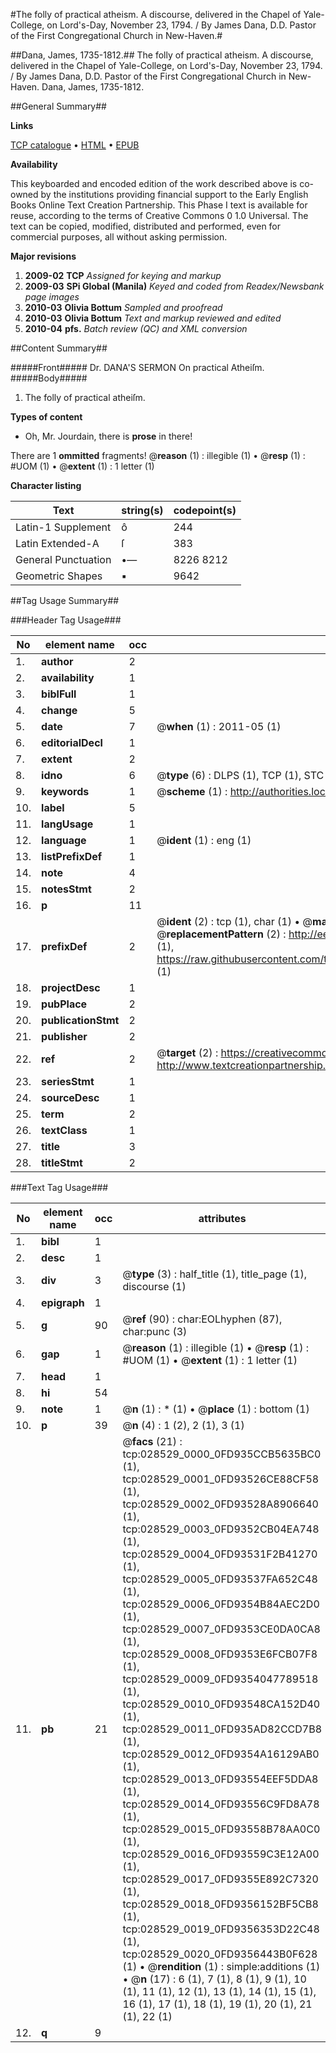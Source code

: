 #The folly of practical atheism. A discourse, delivered in the Chapel of Yale-College, on Lord's-Day, November 23, 1794. / By James Dana, D.D. Pastor of the First Congregational Church in New-Haven.#

##Dana, James, 1735-1812.##
The folly of practical atheism. A discourse, delivered in the Chapel of Yale-College, on Lord's-Day, November 23, 1794. / By James Dana, D.D. Pastor of the First Congregational Church in New-Haven.
Dana, James, 1735-1812.

##General Summary##

**Links**

[TCP catalogue](http://www.ota.ox.ac.uk/tcp/)  • 
[HTML](http://tei.it.ox.ac.uk/tcp/Texts-HTML/free/N21/N21682.html)  • 
[EPUB](http://tei.it.ox.ac.uk/tcp/Texts-EPUB/free/N21/N21682.epub)

**Availability**

This keyboarded and encoded edition of the
	       work described above is co-owned by the institutions
	       providing financial support to the Early English Books
	       Online Text Creation Partnership. This Phase I text is
	       available for reuse, according to the terms of Creative
	       Commons 0 1.0 Universal. The text can be copied,
	       modified, distributed and performed, even for
	       commercial purposes, all without asking permission.

**Major revisions**

1. __2009-02__ __TCP__ *Assigned for keying and markup*
1. __2009-03__ __SPi Global (Manila)__ *Keyed and coded from Readex/Newsbank page images*
1. __2010-03__ __Olivia Bottum__ *Sampled and proofread*
1. __2010-03__ __Olivia Bottum__ *Text and markup reviewed and edited*
1. __2010-04__ __pfs.__ *Batch review (QC) and XML conversion*

##Content Summary##

#####Front#####
Dr. DANA'S SERMON On practical Atheiſm.
#####Body#####

1. The folly of practical atheiſm.

**Types of content**

  * Oh, Mr. Jourdain, there is **prose** in there!

There are 1 **ommitted** fragments! 
 @__reason__ (1) : illegible (1)  •  @__resp__ (1) : #UOM (1)  •  @__extent__ (1) : 1 letter (1)

**Character listing**


|Text|string(s)|codepoint(s)|
|---|---|---|
|Latin-1 Supplement|ô|244|
|Latin Extended-A|ſ|383|
|General Punctuation|•—|8226 8212|
|Geometric Shapes|▪|9642|

##Tag Usage Summary##

###Header Tag Usage###

|No|element name|occ|attributes|
|---|---|---|---|
|1.|__author__|2||
|2.|__availability__|1||
|3.|__biblFull__|1||
|4.|__change__|5||
|5.|__date__|7| @__when__ (1) : 2011-05 (1)|
|6.|__editorialDecl__|1||
|7.|__extent__|2||
|8.|__idno__|6| @__type__ (6) : DLPS (1), TCP (1), STC (1), NOTIS (1), IMAGE-SET (1), EVANS-CITATION (1)|
|9.|__keywords__|1| @__scheme__ (1) : http://authorities.loc.gov/ (1)|
|10.|__label__|5||
|11.|__langUsage__|1||
|12.|__language__|1| @__ident__ (1) : eng (1)|
|13.|__listPrefixDef__|1||
|14.|__note__|4||
|15.|__notesStmt__|2||
|16.|__p__|11||
|17.|__prefixDef__|2| @__ident__ (2) : tcp (1), char (1)  •  @__matchPattern__ (2) : ([0-9\-]+):([0-9IVX]+) (1), (.+) (1)  •  @__replacementPattern__ (2) : http://eebo.chadwyck.com/downloadtiff?vid=$1&page=$2 (1), https://raw.githubusercontent.com/textcreationpartnership/Texts/master/tcpchars.xml#$1 (1)|
|18.|__projectDesc__|1||
|19.|__pubPlace__|2||
|20.|__publicationStmt__|2||
|21.|__publisher__|2||
|22.|__ref__|2| @__target__ (2) : https://creativecommons.org/publicdomain/zero/1.0/ (1), http://www.textcreationpartnership.org/docs/. (1)|
|23.|__seriesStmt__|1||
|24.|__sourceDesc__|1||
|25.|__term__|2||
|26.|__textClass__|1||
|27.|__title__|3||
|28.|__titleStmt__|2||


###Text Tag Usage###

|No|element name|occ|attributes|
|---|---|---|---|
|1.|__bibl__|1||
|2.|__desc__|1||
|3.|__div__|3| @__type__ (3) : half_title (1), title_page (1), discourse (1)|
|4.|__epigraph__|1||
|5.|__g__|90| @__ref__ (90) : char:EOLhyphen (87), char:punc (3)|
|6.|__gap__|1| @__reason__ (1) : illegible (1)  •  @__resp__ (1) : #UOM (1)  •  @__extent__ (1) : 1 letter (1)|
|7.|__head__|1||
|8.|__hi__|54||
|9.|__note__|1| @__n__ (1) : * (1)  •  @__place__ (1) : bottom (1)|
|10.|__p__|39| @__n__ (4) : 1 (2), 2 (1), 3 (1)|
|11.|__pb__|21| @__facs__ (21) : tcp:028529_0000_0FD935CCB5635BC0 (1), tcp:028529_0001_0FD93526CE88CF58 (1), tcp:028529_0002_0FD93528A8906640 (1), tcp:028529_0003_0FD9352CB04EA748 (1), tcp:028529_0004_0FD93531F2B41270 (1), tcp:028529_0005_0FD93537FA652C48 (1), tcp:028529_0006_0FD9354B84AEC2D0 (1), tcp:028529_0007_0FD9353CE0DA0CA8 (1), tcp:028529_0008_0FD9353E6FCB07F8 (1), tcp:028529_0009_0FD9354047789518 (1), tcp:028529_0010_0FD93548CA152D40 (1), tcp:028529_0011_0FD935AD82CCD7B8 (1), tcp:028529_0012_0FD9354A16129AB0 (1), tcp:028529_0013_0FD93554EEF5DDA8 (1), tcp:028529_0014_0FD93556C9FD8A78 (1), tcp:028529_0015_0FD93558B78AA0C0 (1), tcp:028529_0016_0FD93559C3E12A00 (1), tcp:028529_0017_0FD9355E892C7320 (1), tcp:028529_0018_0FD9356152BF5CB8 (1), tcp:028529_0019_0FD9356353D22C48 (1), tcp:028529_0020_0FD9356443B0F628 (1)  •  @__rendition__ (1) : simple:additions (1)  •  @__n__ (17) : 6 (1), 7 (1), 8 (1), 9 (1), 10 (1), 11 (1), 12 (1), 13 (1), 14 (1), 15 (1), 16 (1), 17 (1), 18 (1), 19 (1), 20 (1), 21 (1), 22 (1)|
|12.|__q__|9||
